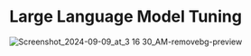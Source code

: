 # Large Language Model Tuning

![Screenshot_2024-09-09_at_3 16 30_AM-removebg-preview](https://github.com/user-attachments/assets/e41335c3-029e-44be-b840-4714b33f4b0b)
